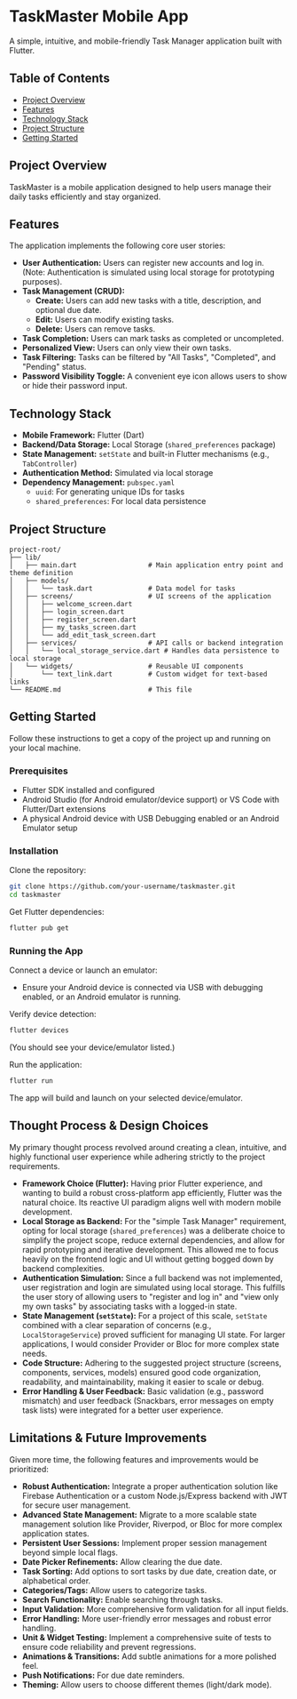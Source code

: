 # TaskMaster Mobile App

A simple, intuitive, and mobile-friendly Task Manager application built with Flutter.

## Table of Contents
- [Project Overview](#project-overview)
- [Features](#features)
- [Technology Stack](#technology-stack)
- [Project Structure](#project-structure)
- [Getting Started](#getting-started)

## Project Overview
TaskMaster is a mobile application designed to help users manage their daily tasks efficiently and stay organized.

## Features
The application implements the following core user stories:

- **User Authentication:** Users can register new accounts and log in. (Note: Authentication is simulated using local storage for prototyping purposes).
- **Task Management (CRUD):**
  - **Create:** Users can add new tasks with a title, description, and optional due date.
  - **Edit:** Users can modify existing tasks.
  - **Delete:** Users can remove tasks.
- **Task Completion:** Users can mark tasks as completed or uncompleted.
- **Personalized View:** Users can only view their own tasks.
- **Task Filtering:** Tasks can be filtered by "All Tasks", "Completed", and "Pending" status.
- **Password Visibility Toggle:** A convenient eye icon allows users to show or hide their password input.

## Technology Stack
- **Mobile Framework:** Flutter (Dart)
- **Backend/Data Storage:** Local Storage (`shared_preferences` package)
- **State Management:** `setState` and built-in Flutter mechanisms (e.g., `TabController`)
- **Authentication Method:** Simulated via local storage
- **Dependency Management:** `pubspec.yaml`
  - `uuid`: For generating unique IDs for tasks
  - `shared_preferences`: For local data persistence

## Project Structure
```
project-root/
├── lib/
│   ├── main.dart                  # Main application entry point and theme definition
│   ├── models/
│   │   └── task.dart              # Data model for tasks
│   ├── screens/                   # UI screens of the application
│   │   ├── welcome_screen.dart
│   │   ├── login_screen.dart
│   │   ├── register_screen.dart
│   │   ├── my_tasks_screen.dart
│   │   └── add_edit_task_screen.dart
│   ├── services/                  # API calls or backend integration
│   │   └── local_storage_service.dart # Handles data persistence to local storage
│   └── widgets/                   # Reusable UI components
│       └── text_link.dart         # Custom widget for text-based links
└── README.md                      # This file
```

## Getting Started
Follow these instructions to get a copy of the project up and running on your local machine.

### Prerequisites
- Flutter SDK installed and configured
- Android Studio (for Android emulator/device support) or VS Code with Flutter/Dart extensions
- A physical Android device with USB Debugging enabled or an Android Emulator setup

### Installation
Clone the repository:
```bash
git clone https://github.com/your-username/taskmaster.git
cd taskmaster
```
Get Flutter dependencies:
```bash
flutter pub get
```

### Running the App
Connect a device or launch an emulator:
- Ensure your Android device is connected via USB with debugging enabled, or an Android emulator is running.

Verify device detection:
```bash
flutter devices
```
(You should see your device/emulator listed.)

Run the application:
```bash
flutter run
```
The app will build and launch on your selected device/emulator.

## Thought Process & Design Choices
My primary thought process revolved around creating a clean, intuitive, and highly functional user experience while adhering strictly to the project requirements.

- **Framework Choice (Flutter):** Having prior Flutter experience, and wanting to build a robust cross-platform app efficiently, Flutter was the natural choice. Its reactive UI paradigm aligns well with modern mobile development.
- **Local Storage as Backend:** For the "simple Task Manager" requirement, opting for local storage (`shared_preferences`) was a deliberate choice to simplify the project scope, reduce external dependencies, and allow for rapid prototyping and iterative development. This allowed me to focus heavily on the frontend logic and UI without getting bogged down by backend complexities.
- **Authentication Simulation:** Since a full backend was not implemented, user registration and login are simulated using local storage. This fulfills the user story of allowing users to "register and log in" and "view only my own tasks" by associating tasks with a logged-in state.
- **State Management (`setState`):** For a project of this scale, `setState` combined with a clear separation of concerns (e.g., `LocalStorageService`) proved sufficient for managing UI state. For larger applications, I would consider Provider or Bloc for more complex state needs.
- **Code Structure:** Adhering to the suggested project structure (screens, components, services, models) ensured good code organization, readability, and maintainability, making it easier to scale or debug.
- **Error Handling & User Feedback:** Basic validation (e.g., password mismatch) and user feedback (Snackbars, error messages on empty task lists) were integrated for a better user experience.

## Limitations & Future Improvements
Given more time, the following features and improvements would be prioritized:
- **Robust Authentication:** Integrate a proper authentication solution like Firebase Authentication or a custom Node.js/Express backend with JWT for secure user management.
- **Advanced State Management:** Migrate to a more scalable state management solution like Provider, Riverpod, or Bloc for more complex application states.
- **Persistent User Sessions:** Implement proper session management beyond simple local flags.
- **Date Picker Refinements:** Allow clearing the due date.
- **Task Sorting:** Add options to sort tasks by due date, creation date, or alphabetical order.
- **Categories/Tags:** Allow users to categorize tasks.
- **Search Functionality:** Enable searching through tasks.
- **Input Validation:** More comprehensive form validation for all input fields.
- **Error Handling:** More user-friendly error messages and robust error handling.
- **Unit & Widget Testing:** Implement a comprehensive suite of tests to ensure code reliability and prevent regressions.
- **Animations & Transitions:** Add subtle animations for a more polished feel.
- **Push Notifications:** For due date reminders.
- **Theming:** Allow users to choose different themes (light/dark mode).
